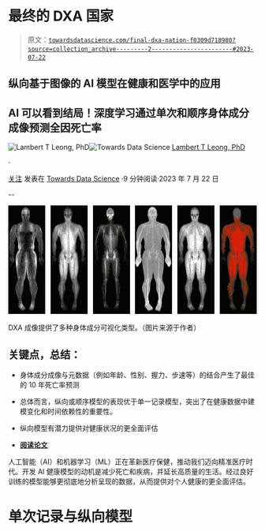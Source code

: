 # 最终的 DXA 国家

> 原文：[`towardsdatascience.com/final-dxa-nation-f0309d718980?source=collection_archive---------2-----------------------#2023-07-22`](https://towardsdatascience.com/final-dxa-nation-f0309d718980?source=collection_archive---------2-----------------------#2023-07-22)

## 纵向基于图像的 AI 模型在健康和医学中的应用

## AI 可以看到结局！深度学习通过单次和顺序身体成分成像预测全因死亡率

[](https://lambertleong.medium.com/?source=post_page-----f0309d718980--------------------------------)![Lambert T Leong, PhD](https://lambertleong.medium.com/?source=post_page-----f0309d718980--------------------------------)[](https://towardsdatascience.com/?source=post_page-----f0309d718980--------------------------------)![Towards Data Science](https://towardsdatascience.com/?source=post_page-----f0309d718980--------------------------------) [Lambert T Leong, PhD](https://lambertleong.medium.com/?source=post_page-----f0309d718980--------------------------------)

·

[关注](https://medium.com/m/signin?actionUrl=https%3A%2F%2Fmedium.com%2F_%2Fsubscribe%2Fuser%2F60c1d532d2c0&operation=register&redirect=https%3A%2F%2Ftowardsdatascience.com%2Ffinal-dxa-nation-f0309d718980&user=Lambert+T+Leong%2C+PhD&userId=60c1d532d2c0&source=post_page-60c1d532d2c0----f0309d718980---------------------post_header-----------) 发表在 [Towards Data Science](https://towardsdatascience.com/?source=post_page-----f0309d718980--------------------------------) ·9 分钟阅读·2023 年 7 月 22 日[](https://medium.com/m/signin?actionUrl=https%3A%2F%2Fmedium.com%2F_%2Fvote%2Ftowards-data-science%2Ff0309d718980&operation=register&redirect=https%3A%2F%2Ftowardsdatascience.com%2Ffinal-dxa-nation-f0309d718980&user=Lambert+T+Leong%2C+PhD&userId=60c1d532d2c0&source=-----f0309d718980---------------------clap_footer-----------)

--

[](https://medium.com/m/signin?actionUrl=https%3A%2F%2Fmedium.com%2F_%2Fbookmark%2Fp%2Ff0309d718980&operation=register&redirect=https%3A%2F%2Ftowardsdatascience.com%2Ffinal-dxa-nation-f0309d718980&source=-----f0309d718980---------------------bookmark_footer-----------)![](img/cd4883e21fad31c2d88cd0b856faea01.png)

DXA 成像提供了多种身体成分可视化类型。（图片来源于作者）

## 关键点，总结：

+   身体成分成像与元数据（例如年龄、性别、握力、步速等）的结合产生了最佳的 10 年死亡率预测

+   总体而言，纵向或顺序模型的表现优于单一记录模型，突出了在健康数据中建模变化和时间依赖性的重要性。

+   纵向模型有潜力提供对健康状况的更全面评估

+   [**阅读论文**](https://www.nature.com/articles/s43856-022-00166-9)

人工智能（AI）和机器学习（ML）正在革新医疗保健，推动我们迈向精准医疗时代。开发 AI 健康模型的动机是减少死亡和疾病，并延长高质量的生活。经过良好训练的模型能够更彻底地分析呈现的数据，从而提供对个人健康的更全面评估。

# 单次记录与纵向模型
